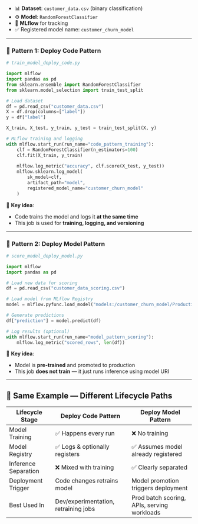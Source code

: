 

* 📊 **Dataset**: `customer_data.csv` (binary classification)
* ⚙️ **Model**: `RandomForestClassifier`
* 🔁 **MLflow** for tracking
* ✅ Registered model name: `customer_churn_model`

---

### 🔷 Pattern 1: **Deploy Code Pattern**

```python
# train_model_deploy_code.py

import mlflow
import pandas as pd
from sklearn.ensemble import RandomForestClassifier
from sklearn.model_selection import train_test_split

# Load dataset
df = pd.read_csv("customer_data.csv")
X = df.drop(columns=["label"])
y = df["label"]

X_train, X_test, y_train, y_test = train_test_split(X, y)

# MLflow training and logging
with mlflow.start_run(run_name="code_pattern_training"):
    clf = RandomForestClassifier(n_estimators=100)
    clf.fit(X_train, y_train)
    
    mlflow.log_metric("accuracy", clf.score(X_test, y_test))
    mlflow.sklearn.log_model(
        sk_model=clf,
        artifact_path="model",
        registered_model_name="customer_churn_model"
    )
```

🧠 **Key idea**:

* Code trains the model and logs it **at the same time**
* This job is used for **training, logging, and versioning**

---

### 🔷 Pattern 2: **Deploy Model Pattern**

```python
# score_model_deploy_model.py

import mlflow
import pandas as pd

# Load new data for scoring
df = pd.read_csv("customer_data_scoring.csv")

# Load model from MLflow Registry
model = mlflow.pyfunc.load_model("models:/customer_churn_model/Production")

# Generate predictions
df["prediction"] = model.predict(df)

# Log results (optional)
with mlflow.start_run(run_name="model_pattern_scoring"):
    mlflow.log_metric("scored_rows", len(df))
```

🧠 **Key idea**:

* Model is **pre-trained** and promoted to production
* This job **does not train** — it just runs inference using model URI

---

## 🧪 Same Example — Different Lifecycle Paths

| Lifecycle Stage      | Deploy Code Pattern                  | Deploy Model Pattern                        |
| -------------------- | ------------------------------------ | ------------------------------------------- |
| Model Training       | ✅ Happens every run                  | ❌ No training                               |
| Model Registry       | ✅ Logs & optionally registers        | ✅ Assumes model already registered          |
| Inference Separation | ❌ Mixed with training                | ✅ Clearly separated                         |
| Deployment Trigger   | Code changes retrains model          | Model promotion triggers deployment         |
| Best Used In         | Dev/experimentation, retraining jobs | Prod batch scoring, APIs, serving workloads |

